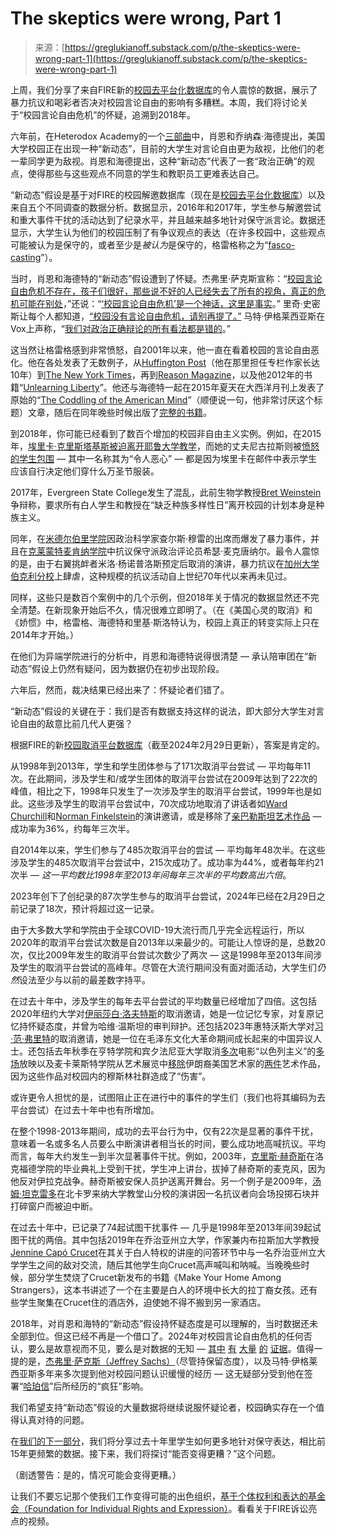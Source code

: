 <!--yml

category: 未分类

date: 2024-05-27 14:57:02

-->

# The skeptics were wrong, Part 1

> 来源：[https://greglukianoff.substack.com/p/the-skeptics-were-wrong-part-1](https://greglukianoff.substack.com/p/the-skeptics-were-wrong-part-1)

上周，我们分享了来自FIRE新的[校园去平台化数据库](https://www.thefire.org/research-learn/campus-deplatforming-database)的令人震惊的数据，展示了暴力抗议和喝彩者否决对校园言论自由的影响有多糟糕。本周，我们将讨论关于“校园言论自由危机”的怀疑，追溯到2018年。

六年前，在Heterodox Academy的一个[三部曲](https://heterodoxacademy.org/blog/skeptics-are-wrong-about-campus-speech/)中，肖恩和乔纳森·海德提出，美国大学校园正在出现一种“新动态”，目前的大学生对言论自由更为敌视，比他们的老一辈同学更为敌视。肖恩和海德提出，这种“新动态”代表了一套“政治正确”的观点，使得那些与这些观点不同意的学生和教职员工更难表达自己。

“新动态”假设是基于对FIRE的校园解邀数据库（现在是[校园去平台化数据库](https://www.thefire.org/research-learn/campus-deplatforming-database)）以及来自五个不同调查的数据分析。数据显示，2016年和2017年，学生参与解邀尝试和重大事件干扰的活动达到了纪录水平，并且越来越多地针对保守派言论。数据还显示，大学生认为他们的校园压制了有争议观点的表达（在许多校园中，这些观点可能被认为是保守的，或者至少是*被认为*是保守的，格雷格称之为“[fasco-casting](https://youtu.be/r-jkyLYNSCY?feature=shared)”）。

当时，肖恩和海德特的“新动态”假设遭到了怀疑。杰弗里·萨克斯宣称：“[校园言论自由危机不存在，孩子们很好，那些说不好的人已经失去了所有的视角，真正的危机可能在别处](https://twitter.com/JeffreyASachs/status/972150713890549760)，”还说：“[‘校园言论自由危机’是一个神话，这里是事实](https://www.washingtonpost.com/news/monkey-cage/wp/2018/03/16/the-campus-free-speech-crisis-is-a-myth-here-are-the-facts/?utm_term=.c3790a1a8cda)。” 里奇·史密斯让每个人都知道，[“校园没有言论自由危机，请别再提了。”](https://www.thestranger.com/education/2018/03/14/25904009/theres-no-free-speech-crisis-on-campus-so-please-shut-up-about-it) 马特·伊格莱西亚斯在Vox上声称，“​​[我们对政治正确辩论的所有看法都是错的](https://www.vox.com/policy-and-politics/2018/3/12/17100496/political-correctness-data)。”

这当然让格雷格感到非常愤怒，自2001年以来，他一直在看着校园的言论自由恶化。他在各处发表了无数例子，从[Huffington Post](https://www.huffpost.com/author/greg-lukianoff)（他在那里担任专栏作家长达10年）到[The New York Times](https://www.nytimes.com/2012/10/25/opinion/feigning-free-speech-on-campus.html)，再到[Reason Magazine](https://reason.com/2018/11/18/your-child-is-more-resilient-t/)，以及他2012年的书籍“[Unlearning Liberty](https://www.unlearningliberty.com/)”。他还与海德特一起在2015年夏天在大西洋月刊上发表了原始的“[The Coddling of the American Mind](https://www.theatlantic.com/magazine/archive/2015/09/the-coddling-of-the-american-mind/399356/)”（顺便说一句，他非常讨厌这个标题）文章，随后在同年晚些时候出版了[完整的书籍](https://www.thecoddling.com/)。

到2018年，你可能已经看到了数百个增加的校园非自由主义实例。例如，在2015年，[埃里卡·克里斯塔基斯被迫离开耶鲁大学教学](https://www.theatlantic.com/politics/archive/2016/05/the-peril-of-writing-a-provocative-email-at-yale/484418/)，而她的丈夫尼古拉斯则被[愤怒的学生包围](https://www.youtube.com/watch?v=NoxJKmuoBmE) — 其中一名称其为“令人恶心” — 都是因为埃里卡在邮件中表示学生应该自行决定他们穿什么万圣节服装。

2017年，Evergreen State College发生了混乱，此前生物学教授[Bret Weinstein](https://www.nytimes.com/2017/06/01/opinion/when-the-left-turns-on-its-own.html)争辩称，要求所有白人学生和教授在“缺乏种族多样性日”离开校园的计划本身是种族主义。

同年，在[米德尔伯里学院](https://www.thefire.org/research-learn/campus-deplatforming-database#campus-deplatforming/campus-deplatforming-details/65c1510a79db8200391e9e1d/)因政治科学家查尔斯·穆雷的出席而爆发了暴力事件，并且在[克莱蒙特麦肯纳学院](https://www.thefire.org/research-learn/campus-deplatforming-database#campus-deplatforming/campus-deplatforming-details/65c1510a79db8200391e9d97/)中抗议保守派政治评论员希瑟·麦克唐纳尔。最令人震惊的是，由于右翼挑衅者米洛·杨诺普洛斯预定后取消的演讲，暴力抗议在[加州大学伯克利分校](https://www.thefire.org/research-learn/campus-deplatforming-database#campus-deplatforming/campus-deplatforming-details/65c1510b79db8200391e9ed3/)上肆虐，这种规模的抗议活动自上世纪70年代以来再未见过。

同样，这些只是数百个案例中的几个示例，但2018年关于情况的数据显然还不完全清楚。在新现象开始后不久，情况很难立即明了。（在《美国心灵的取消》和《娇惯》中，格雷格、海德特和里基·斯洛特认为，校园上真正的转变实际上只在2014年才开始。）

在他们为异端学院进行的分析中，肖恩和海德特说得很清楚 — 承认陪审团在“新动态”假设上仍然有疑问，因为数据仍在初步出现阶段。

六年后，然而，裁决结果已经出来了：怀疑论者们错了。

“新动态”假设的关键在于：我们是否有数据支持这样的说法，即大部分大学生对言论自由的敌意比前几代人更强？

根据FIRE的新[校园取消平台数据库](https://www.thefire.org/research-learn/campus-deplatforming-database)（截至2024年2月29日更新），答案是肯定的。

从1998年到2013年，学生和学生团体参与了171次取消平台尝试 — 平均每年11次。在此期间，涉及学生和/或学生团体的取消平台尝试在2009年达到了22次的峰值，相比之下，1998年只发生了一次涉及学生的取消平台尝试，1999年也是如此。这些涉及学生的取消平台尝试中，70次成功地取消了讲话者如[Ward Churchill](https://www.thefire.org/research-learn/campus-deplatforming-database#campus-deplatforming/campus-deplatforming-details/65c1511679db8200391eaf5a/)和[Norman Finkelstein](https://www.thefire.org/research-learn/campus-deplatforming-database#campus-deplatforming/campus-deplatforming-details/65c1511279db8200391ea9df/)的演讲邀请，或是移除了[亲巴勒斯坦艺术作品](https://www.thefire.org/research-learn/campus-deplatforming-database#campus-deplatforming/campus-deplatforming-details/65c1511579db8200391eada1/) — 成功率为36%，约每年三次半。

自2014年以来，学生们参与了485次取消平台的尝试 — 平均每年48次半。在这些涉及学生的485次取消平台尝试中，215次成功了。成功率为44%，或者每年约21次半 — *这一平均数比1998年至2013年间每年三次半的平均数高出六倍*。

2023年创下了创纪录的87次学生参与的取消平台尝试，2024年已经在2月29日之前记录了18次，预计将超过这一记录。

由于大多数大学和学院由于全球COVID-19大流行而几乎完全远程运行，所以2020年的取消平台尝试次数是自2013年以来最少的。可能让人惊讶的是，总数20次，仅比2009年发生的取消平台尝试次数少了两次 — 这是1998年至2013年间涉及学生的取消平台尝试的高峰年。尽管在大流行期间没有面对面活动，大学生们*仍然*设法至少与以前的最差数字持平。

在过去十年中，涉及学生的每年去平台尝试的平均数量已经增加了四倍。这包括2020年纽约大学对[伊丽莎白·洛夫特斯](https://www.thefire.org/research-learn/campus-deplatforming-database#campus-deplatforming/campus-deplatforming-details/65c1510679db8200391e97de/)的取消邀请，她是一位记忆专家，对复原记忆持怀疑态度，并曾为哈维·温斯坦的审判辩护。还包括2023年惠特沃斯大学对[习·范·弗里特](https://www.thefire.org/research-learn/campus-deplatforming-database#campus-deplatforming/campus-deplatforming-details/65c1510279db8200391e9393/)的取消邀请，她是一位在毛泽东文化大革命期间成长起来的中国异议人士。还包括去年秋季在亨特学院和宾夕法尼亚大学取消[多次](https://www.thefire.org/research-learn/campus-deplatforming-database#campus-deplatforming/campus-deplatforming-details/65c150ff79db8200391e9010/)电影“以色列主义”的[多场](https://www.thefire.org/research-learn/campus-deplatforming-database#campus-deplatforming/campus-deplatforming-details/65c1510179db8200391e92dd/)放映以及麦卡莱斯特学院从艺术展览中[移除](https://www.thefire.org/research-learn/campus-deplatforming-database#campus-deplatforming/campus-deplatforming-details/65c150ff79db8200391e90aa/)伊朗裔美国艺术家的[两件](https://www.thefire.org/research-learn/campus-deplatforming-database#campus-deplatforming/campus-deplatforming-details/65c150ff79db8200391e90b1/)艺术作品，因为这些作品对校园内的穆斯林社群造成了“伤害”。

或许更令人担忧的是，试图阻止正在进行中的事件的学生们（我们也将其编码为去平台尝试）在过去十年中也有所增加。

在整个1998-2013年期间，成功的去平台行为中，仅有22次是显著的事件干扰，意味着一名或多名人员要么中断演讲者相当长的时间，要么成功地高喊抗议。平均而言，每年大约发生一到半次显著事件干扰。例如，2003年，[克里斯·赫奇斯](https://www.thefire.org/research-learn/campus-deplatforming-database#campus-deplatforming/campus-deplatforming-details/65c1511979db8200391eb2da/)在洛克福德学院的毕业典礼上受到干扰，学生冲上讲台，拔掉了赫奇斯的麦克风，因为他反对伊拉克战争。赫奇斯被安保人员护送离开舞台。另一个例子是2009年，[汤姆·坦克雷多](https://www.thefire.org/research-learn/campus-deplatforming-database#campus-deplatforming/campus-deplatforming-details/65c1511379db8200391eaac6/)在北卡罗来纳大学教堂山分校的演讲因一名抗议者向会场投掷石块并打碎窗户而被迫中断。

在过去十年中，已记录了74起试图干扰事件 — 几乎是1998年至2013年间39起试图干扰的两倍。其中包括2019年在乔治亚州立大学，作家兼内布拉斯加大学教授[Jennine Capó Crucet](https://www.thefire.org/research-learn/campus-deplatforming-database#campus-deplatforming/campus-deplatforming-details/65c1510779db8200391e9966/)在其关于白人特权的讲座的问答环节中与一名乔治亚州立大学学生之间的敌对交流，随后其他学生向Crucet高声喊叫和呐喊。当晚晚些时候，部分学生焚烧了Crucet新发布的书籍《Make Your Home Among Strangers》，这本书讲述了一个在主要是白人的环境中长大的拉丁裔女孩。还有些学生聚集在Crucet住的酒店外，迫使她不得不搬到另一家酒店。

2018年，对肖恩和海特的“新动态”假设持怀疑态度是可以理解的，当时数据还未全部到位。但这已经不再是一个借口了。2024年对校园言论自由危机的任何否认，要么是故意视而不见，要么是对数据的无知 — [其中](https://www.thefire.org/research-learn/2020-college-free-speech-rankings) [有](https://www.thefire.org/research-learn/2021-college-free-speech-rankings) [大量](https://www.thefire.org/research-learn/2022-2023-college-free-speech-rankings) [的](https://greglukianoff.substack.com/p/campus-deplatforming-a-data-bonanza) [证据](https://www.thefire.org/research-learn/2024-college-free-speech-rankings)。值得一提的是，[杰弗里·萨克斯（Jeffrey Sachs）](https://www.chronicle.com/article/everyones-wrong-about-fire?sra=true)（尽管持保留态度），以及马特·伊格莱西亚斯多年来多次提到他对校园问题认识缓慢的经历 — 这无疑部分受到他在签署“[哈珀信](https://harpers.org/a-letter-on-justice-and-open-debate/)”后所经历的“疯狂”影响。

我们希望支持“新动态”假设的大量数据将继续说服怀疑论者，校园确实存在一个值得认真对待的问题。

在[我们的下一部分](https://greglukianoff.substack.com/p/the-skeptics-were-wrong-part-2)，我们将分享过去十年里学生如何更多地针对保守表达，相比前15年更频繁的数据。接下来，我们将探讨“能否变得更糟？”这个问题。

（剧透警告：是的，情况可能会变得更糟。）

让我们不要忘记那个使我们工作变得可能的出色组织，[基于个体权利和表达的基金会（Foundation for Individual Rights and Expression）](https://www.thefire.org/donate)。看看关于FIRE诉讼亮点的视频。
